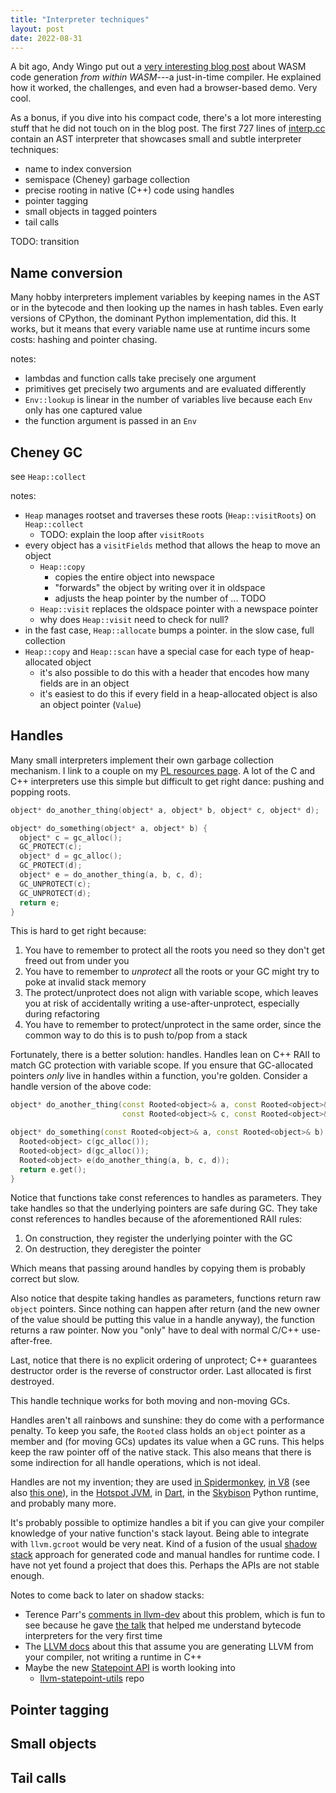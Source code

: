 ```yaml
---
title: "Interpreter techniques"
layout: post
date: 2022-08-31
---
```


A bit ago, Andy Wingo put out a [very interesting blog post][blog post] about
WASM code generation *from within WASM*---a just-in-time compiler. He explained
how it worked, the challenges, and even had a browser-based demo. Very cool.

[blog post]: https://wingolog.org/archives/2022/08/18/just-in-time-code-generation-within-webassembly

As a bonus, if you dive into his compact code, there's a lot more interesting
stuff that he did not touch on in the blog post. The first 727 lines of
[interp.cc][interp.cc] contain an AST interpreter that showcases small and
subtle interpreter techniques:

[interp.cc]: https://github.com/wingo/wasm-jit/blob/2477dfcbde9ec6e09f62f0fd42a4f73ac11bad41/interp.cc

* name to index conversion
* semispace (Cheney) garbage collection
* precise rooting in native (C++) code using handles
* pointer tagging
* small objects in tagged pointers
* tail calls

TODO: transition

## Name conversion

Many hobby interpreters implement variables by keeping names in the AST or in
the bytecode and then looking up the names in hash tables. Even early versions
of CPython, the dominant Python implementation, did this. It works, but it
means that every variable name use at runtime incurs some costs: hashing and
pointer chasing.

notes:

* lambdas and function calls take precisely one argument
* primitives get precisely two arguments and are evaluated differently
* `Env::lookup` is linear in the number of variables live because each `Env`
  only has one captured value
* the function argument is passed in an `Env`

## Cheney GC

see `Heap::collect`

notes:

* `Heap` manages rootset and traverses these roots (`Heap::visitRoots`) on
  `Heap::collect`
  * TODO: explain the loop after `visitRoots`
* every object has a `visitFields` method that allows the heap to move an
  object
  * `Heap::copy`
    * copies the entire object into newspace
    * "forwards" the object by writing over it in oldspace
    * adjusts the heap pointer by the number of ... TODO
  * `Heap::visit` replaces the oldspace pointer with a newspace pointer
  * why does `Heap::visit` need to check for null?
* in the fast case, `Heap::allocate` bumps a pointer. in the slow case, full
  collection
* `Heap::copy` and `Heap::scan` have a special case for each type of
  heap-allocated object
  * it's also possible to do this with a header that encodes how many fields
    are in an object
  * it's easiest to do this if every field in a heap-allocated object is also
    an object pointer (`Value`)

## Handles

Many small interpreters implement their own garbage collection mechanism. I
link to a couple on my [PL resources page](/pl-resources/). A lot of the C and
C++ interpreters use this simple but difficult to get right dance: pushing and
popping roots.

```c
object* do_another_thing(object* a, object* b, object* c, object* d);

object* do_something(object* a, object* b) {
  object* c = gc_alloc();
  GC_PROTECT(c);
  object* d = gc_alloc();
  GC_PROTECT(d);
  object* e = do_another_thing(a, b, c, d);
  GC_UNPROTECT(c);
  GC_UNPROTECT(d);
  return e;
}
```

This is hard to get right because:

1. You have to remember to protect all the roots you need so they don't get
   freed out from under you
2. You have to remember to *unprotect* all the roots or your GC might try to
   poke at invalid stack memory
3. The protect/unprotect does not align with variable scope, which leaves you
   at risk of accidentally writing a use-after-unprotect, especially during
   refactoring
4. You have to remember to protect/unprotect in the same order, since the
   common way to do this is to push to/pop from a stack

Fortunately, there is a better solution: handles. Handles lean on C++ RAII to
match GC protection with variable scope. If you ensure that GC-allocated
pointers *only* live in handles within a function, you're golden. Consider a
handle version of the above code:

```c++
object* do_another_thing(const Rooted<object>& a, const Rooted<object>& b,
                         const Rooted<object>& c, const Rooted<object>& d);

object* do_something(const Rooted<object>& a, const Rooted<object>& b) {
  Rooted<object> c(gc_alloc());
  Rooted<object> d(gc_alloc());
  Rooted<object> e(do_another_thing(a, b, c, d));
  return e.get();
}
```

Notice that functions take const references to handles as parameters. They take
handles so that the underlying pointers are safe during GC. They take const
references to handles because of the aforementioned RAII rules:

1. On construction, they register the underlying pointer with the GC
2. On destruction, they deregister the pointer

Which means that passing around handles by copying them is probably correct but
slow.

Also notice that despite taking handles as parameters, functions return raw
`object` pointers. Since nothing can happen after return (and the new owner of
the value should be putting this value in a handle anyway), the function
returns a raw pointer. Now you "only" have to deal with normal C/C++
use-after-free.

Last, notice that there is no explicit ordering of unprotect; C++ guarantees
destructor order is the reverse of constructor order. Last allocated is first
destroyed.

This handle technique works for both moving and non-moving GCs.

Handles aren't all rainbows and sunshine: they do come with a performance
penalty. To keep you safe, the `Rooted` class holds an `object` pointer as a
member and (for moving GCs) updates its value when a GC runs. This helps keep
the raw pointer off of the native stack. This also means that there is some
indirection for all handle operations, which is not ideal.

Handles are not my invention; they are used [in
Spidermonkey][spidermonkey-handles], [in V8][v8-handles] (see also [this
one][v8-handles-2]), in the [Hotspot JVM][hotspot-handles], in
[Dart][dart-handles], in the [Skybison][skybison-handles] Python runtime, and
probably many more.

[spidermonkey-handles]: https://github.com/mozilla-spidermonkey/spidermonkey-embedding-examples/blob/esr78/docs/GC%20Rooting%20Guide.md
[v8-handles]: https://v8.dev/docs/embed
[v8-handles-2]: https://blog.reverberate.org/2016/10/17/native-extensions-memory-management-part2-javascript-v8.html
[hotspot-handles]: https://github.com/openjdk/jdk/blob/master/src/hotspot/share/runtime/handles.hpp
[dart-handles]: https://github.com/dart-lang/sdk/blob/main/runtime/vm/handles.h
[skybison-handles]: https://github.com/tekknolagi/skybison

It's probably possible to optimize handles a bit if you can give your compiler
knowledge of your native function's stack layout. Being able to integrate with
`llvm.gcroot` would be very neat. Kind of a fusion of the usual [shadow
stack][shadow-stack] approach for generated code and manual handles for runtime
code. I have not yet found a project that does this. Perhaps the APIs are not
stable enough.

[shadow-stack]: https://dl.acm.org/doi/10.1145/512429.512449

Notes to come back to later on shadow stacks:

* Terence Parr's [comments in llvm-dev](https://groups.google.com/g/llvm-dev/c/M4HOyteR4J4)
  about this problem, which is fun to see because he gave [the
  talk](https://www.youtube.com/watch?v=OjaAToVkoTw) that helped me understand
  bytecode interpreters for the very first time
* The [LLVM docs](https://releases.llvm.org/3.5.2/docs/GarbageCollection.html)
  about this that assume you are generating LLVM from your compiler, not
  writing a runtime in C++
* Maybe the new [Statepoint API](https://llvm.org/docs/Statepoints.html) is
  worth looking into
  * [llvm-statepoint-utils](https://github.com/kavon/llvm-statepoint-utils)
    repo

## Pointer tagging

## Small objects

## Tail calls

